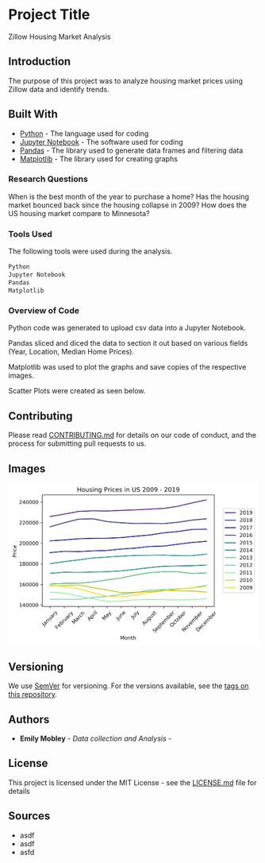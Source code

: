 # Project Title

Zillow Housing Market Analysis

## Introduction

The purpose of this project was to analyze housing market prices using Zillow data and identify trends.  

## Built With

* [Python](https://www.python.org/) - The language used for coding
* [Jupyter Notebook](https://jupyter.org/) - The software used for coding
* [Pandas](https://pandas.pydata.org/) - The library used to generate data frames and filtering data
* [Matplotlib](https://matplotlib.org/) - The library used for creating graphs

### Research Questions

When is the best month of the year to purchase a home?
Has the housing market bounced back since the housing collapse in 2009?
How does the US housing market compare to Minnesota?

### Tools Used

The following tools were used during the analysis.

```
Python
Jupyter Notebook
Pandas
Matplotlib
```

### Overview of Code

Python code was generated to upload csv data into a Jupyter Notebook.  

Pandas sliced and diced the data to section it out based on various fields (Year, Location, Median Home Prices).

Matplotlib was used to plot the graphs and save copies of the respective images.  

Scatter Plots were created as seen below.  


## Contributing

Please read [CONTRIBUTING.md](https://gist.github.com/PurpleBooth/b24679402957c63ec426) for details on our code of conduct, and the process for submitting pull requests to us.

## Images

![US_Line.png](US_Line.png) 

## Versioning

We use [SemVer](http://semver.org/) for versioning. For the versions available, see the [tags on this repository](https://github.com/your/project/tags). 

## Authors

* **Emily Mobley** - *Data collection and Analysis* - 

## License

This project is licensed under the MIT License - see the [LICENSE.md](LICENSE.md) file for details

## Sources

* asdf
* asdf
* asfd

